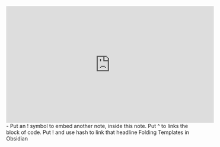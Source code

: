 
<iframe width="560" height="315" src="https://www.youtube-nocookie.com/embed/c6qfrRVUOO8?start=190" title="YouTube video player" frameborder="0" allow="accelerometer; autoplay; clipboard-write; encrypted-media; gyroscope; picture-in-picture" allowfullscreen></iframe>
	- Put an ! symbol to embed another note, inside this note.
	Put ^ to links the block of code.
	Put ! and use hash to link that headline
	Folding
Templates in Obsidian
	